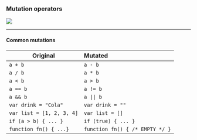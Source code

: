 ### Mutation operators

![](/img/popular-operators.png)

---

#### Common mutations

| Original                  | Mutated                         |
| ------------------------- | :------------------------------ |
| `a + b`                   | `a - b`                         |
| `a / b`                   | `a * b`                         |
| `a < b`                   | `a > b`                         |
| `a == b`                  | `a != b`                        |
| `a && b`                  | <code>a &#124;&#124; b</code>   |
| `var drink = "Cola"`      | `var drink = ""`                |
| `var list = [1, 2, 3, 4]` | `var list = []`                 |
| `if (a > b) { ... }`      | `if (true) { ... }`             |
| `function fn() { ...}`    | `function fn() { /* EMPTY */ }` |

<!-- .element class="text-sm" -->
